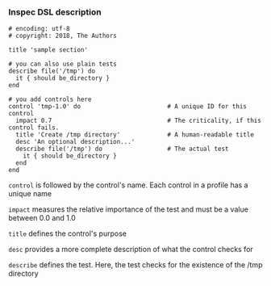 ### Inspec DSL description
```
# encoding: utf-8
# copyright: 2018, The Authors

title 'sample section'

# you can also use plain tests
describe file('/tmp') do
  it { should be_directory }
end

# you add controls here
control 'tmp-1.0' do                        # A unique ID for this control
  impact 0.7                                # The criticality, if this control fails.
  title 'Create /tmp directory'             # A human-readable title
  desc 'An optional description...'
  describe file('/tmp') do                  # The actual test
    it { should be_directory }
  end
end
```
`control` is followed by the control's name. Each control in a profile has a unique name

`impact` measures the relative importance of the test and must be a value between 0.0 and 1.0

`title` defines the control's purpose

`desc` provides a more complete description of what the control checks for

`describe` defines the test. Here, the test checks for the existence of the /tmp directory
